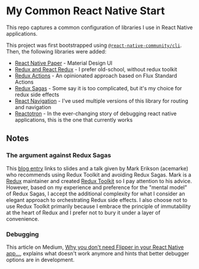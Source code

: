 # My Common React Native Start

This repo captures a common configuration of libraries I use
in React Native applications.

This project was first bootstrapped using [`@react-native-community/cli`](https://github.com/react-native-community/cli).
Then, the following libraries were added:

- [React Native Paper](https://reactnativepaper.com/) - Material Design UI
- [Redux and React Redux](https://react-redux.js.org/) - I prefer old-school, without redux toolkit
- [Redux Actions](https://redux-actions.js.org/) - An opinionated approach based on Flux Standard Actions
- [Redux Sagas](https://redux-saga.js.org/) - Some say it is too complicated, but it's my choice for redux side effects
- [React Navigation](https://reactnavigation.org/) - I've used multiple versions of this library for routing and navigation
- [Reactotron](https://docs.infinite.red/reactotron/) - In the ever-changing story of debugging react native applications,
  this is the one that currently works


## Notes

### The argument against Redux Sagas
This [blog entry](https://blog.isquaredsoftware.com/2022/05/presentations-evolution-redux-async-logic/) links to slides
and a talk given by Mark Erikson (acemarke) who recommends using Redux Toolkit and avoiding Redux Sagas. Mark is a [Redux](https://github.com/reduxjs/redux) maintainer and created
[Redux Toolkit](https://redux-toolkit.js.org/) so I pay attention to his advice.
However, based on my experience and preference for the "mental model" of Redux
Sagas, I accept the additional complexity for what I consider an elegant approach
to orchestrating Redux side effects. I also choose not to use Redux Toolkit primarily
because I embrace the principle of immutability at the heart of Redux and I prefer
not to bury it under a layer of convenience.

### Debugging
This article on Medium, [Why you don't need Flipper in your React Native app...](https://shift.infinite.red/why-you-dont-need-flipper-in-your-react-native-app-and-how-to-get-by-without-it-3af461955109), explains
what doesn't work anymore and hints that better debugger options are in development.
